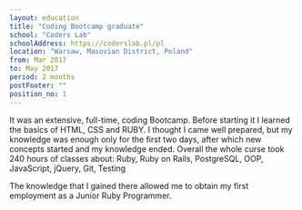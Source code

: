 ```yaml
---
layout: education
title: "Coding Bootcamp graduate"
school: "Coders Lab"
schoolAddress: https://coderslab.pl/pl
location: "Warsaw, Masovian District, Poland"
from: Mar 2017
to: May 2017
period: 2 months
postFooter: ""
position_no: 1
---
```


​It was an extensive, full-time, coding Bootcamp. Before starting it I learned the basics of HTML, CSS and RUBY. I thought I came well prepared, but my knowledge was enough only for the first two days, after which new concepts started and my knowledge ended.
Overall the whole curse took 240 hours of classes about: Ruby, Ruby on Rails, PostgreSQL, OOP, JavaScript, jQuery, Git, Testing

The knowledge that I gained there allowed me to obtain my first employment as a Junior Ruby Programmer.



